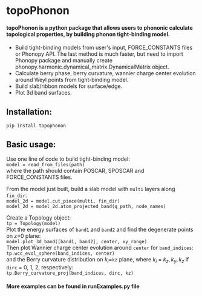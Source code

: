 # topoPhonon
#### topoPhonon is a python package that allows users to phononic calculate topological properties, by building phonon tight-binding model.
* Build tight-binding models from user's input, FORCE_CONSTANTS files or Phonopy API. The last method is much faster, but need to import Phonopy package and manually create phonopy.harmonic.dynamical_matrix.DynamicalMatrix object.  
* Calculate berry phase, berry curvature, wannier charge center evolution around Weyl points from tight-binding model.  
* Build slab/ribbon models for surface/edge.  
* Plot 3d band surfaces.   

## Installation:

`pip install topophonon` 

## Basic usage:  

Use one line of code to build tight-binding model:  
`model = read_from_files(path)`  
where the path should contain POSCAR, SPOSCAR and FORCE_CONSTANTS files.   

From the model just built, build a slab model with `multi` layers along `fin_dir`:     
`model_2d = model.cut_piece(multi, fin_dir)`  
`model_2d = model_2d.atom_projected_band(q_path, node_names)`  

Create a Topology object:  
`tp = Topology(model)`  
Plot the energy surfaces of `band1` and `band2` and find the degenerate points on z=0 plane:  
`model.plot_3d_band([band1, band2], center, xy_range)`  
Then plot Wannier charge center evolution around `center` for `band_indices`:  
`tp.wcc_evol_sphere(band_indices, center)`  
and the Berry curvature distribution on $k_i$=`kz` plane, where $k_i$ = $k_z, k_y, k_z$ if `dirc` = 0, 1, 2, respectively:  
`tp.Berry_curvature_proj(band_indices, dirc, kz)`  


#### More examples can be found in runExamples.py file
